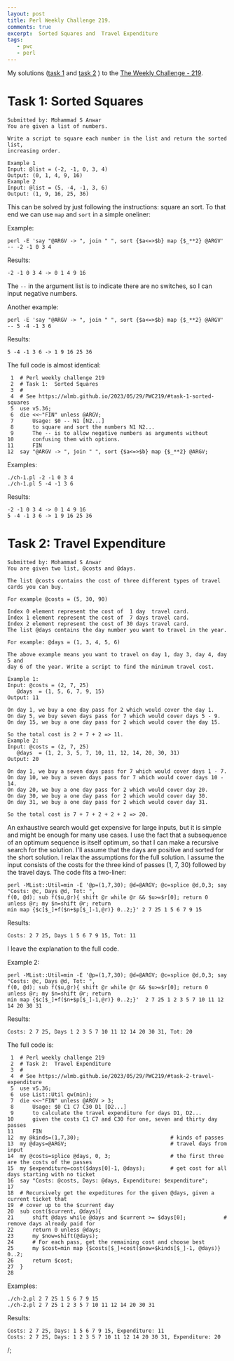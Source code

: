 ```yaml
---
layout: post
title: Perl Weekly Challenge 219.
comments: true
excerpt:  Sorted Squares and  Travel Expenditure
tags:
   - pwc
   - perl
---
```


My solutions
([task 1](https://github.com/wlmb/perlweeklychallenge-club/blob/master/challenge-219/wlmb/perl/ch-1.pl)
and
[task 2](https://github.com/wlmb/perlweeklychallenge-club/blob/master/challenge-219/wlmb/perl/ch-2.pl)
)
to the  [The Weekly Challenge - 219](https://theweeklychallenge.org/blog/perl-weekly-challenge-219).


# Task 1: Sorted Squares

    Submitted by: Mohammad S Anwar
    You are given a list of numbers.

    Write a script to square each number in the list and return the sorted list,
    increasing order.

    Example 1
    Input: @list = (-2, -1, 0, 3, 4)
    Output: (0, 1, 4, 9, 16)
    Example 2
    Input: @list = (5, -4, -1, 3, 6)
    Output: (1, 9, 16, 25, 36)

This can be solved by just following the instructions: square an
sort. To that end we can use `map` and `sort` in a simple oneliner:

Example:

    perl -E 'say "@ARGV -> ", join " ", sort {$a<=>$b} map {$_**2} @ARGV' -- -2 -1 0 3 4

Results:

    -2 -1 0 3 4 -> 0 1 4 9 16

The `--` in the argument list is to indicate there are no switches, so
I can input negative numbers.

Another example:

    perl -E 'say "@ARGV -> ", join " ", sort {$a<=>$b} map {$_**2} @ARGV' -- 5 -4 -1 3 6

Results:

    5 -4 -1 3 6 -> 1 9 16 25 36

The full code is almost identical:

     1  # Perl weekly challenge 219
     2  # Task 1:  Sorted Squares
     3  #
     4  # See https://wlmb.github.io/2023/05/29/PWC219/#task-1-sorted-squares
     5  use v5.36;
     6  die <<~"FIN" unless @ARGV;
     7      Usage: $0 -- N1 [N2...]
     8      to square and sort the numbers N1 N2...
     9      The -- is to allow negative numbers as arguments without
    10      confusing them with options.
    11      FIN
    12  say "@ARGV -> ", join " ", sort {$a<=>$b} map {$_**2} @ARGV;

Examples:

    ./ch-1.pl -2 -1 0 3 4
    ./ch-1.pl 5 -4 -1 3 6

Results:

    -2 -1 0 3 4 -> 0 1 4 9 16
    5 -4 -1 3 6 -> 1 9 16 25 36


# Task 2: Travel Expenditure

    Submitted by: Mohammad S Anwar
    You are given two list, @costs and @days.

    The list @costs contains the cost of three different types of travel cards you can buy.

    For example @costs = (5, 30, 90)

    Index 0 element represent the cost of  1 day  travel card.
    Index 1 element represent the cost of  7 days travel card.
    Index 2 element represent the cost of 30 days travel card.
    The list @days contains the day number you want to travel in the year.

    For example: @days = (1, 3, 4, 5, 6)

    The above example means you want to travel on day 1, day 3, day 4, day 5 and
    day 6 of the year. Write a script to find the minimum travel cost.

    Example 1:
    Input: @costs = (2, 7, 25)
       @days  = (1, 5, 6, 7, 9, 15)
    Output: 11

    On day 1, we buy a one day pass for 2 which would cover the day 1.
    On day 5, we buy seven days pass for 7 which would cover days 5 - 9.
    On day 15, we buy a one day pass for 2 which would cover the day 15.

    So the total cost is 2 + 7 + 2 => 11.
    Example 2:
    Input: @costs = (2, 7, 25)
       @days  = (1, 2, 3, 5, 7, 10, 11, 12, 14, 20, 30, 31)
    Output: 20

    On day 1, we buy a seven days pass for 7 which would cover days 1 - 7.
    On day 10, we buy a seven days pass for 7 which would cover days 10 - 14.
    On day 20, we buy a one day pass for 2 which would cover day 20.
    On day 30, we buy a one day pass for 2 which would cover day 30.
    On day 31, we buy a one day pass for 2 which would cover day 31.

    So the total cost is 7 + 7 + 2 + 2 + 2 => 20.

An exhaustive search would get expensive for large inputs, but it is
simple and might be enough for many use cases. I use the fact that a
subsequence of an optimum sequence is itself optimum, so that I can
make a recursive search for the solution. I'll assume that the days
are positive and sorted for the short solution. I relax the
assumptions for the full solution. I assume the input consists of the costs for
the three kind of passes (1, 7, 30) followed by the travel days. The code fits a two-liner:

    perl -MList::Util=min -E '@p=(1,7,30); @d=@ARGV; @c=splice @d,0,3; say "Costs: @c, Days @d, Tot: ",
    f(0, @d); sub f($u,@r){ shift @r while @r && $u>=$r[0]; return 0 unless @r; my $n=shift @r; return
    min map {$c[$_]+f($n+$p[$_]-1,@r)} 0..2;}' 2 7 25 1 5 6 7 9 15

Results:

    Costs: 2 7 25, Days 1 5 6 7 9 15, Tot: 11

I leave the explanation to the full code.

Example 2:

    perl -MList::Util=min -E '@p=(1,7,30); @d=@ARGV; @c=splice @d,0,3; say "Costs: @c, Days @d, Tot: ",
    f(0, @d); sub f($u,@r){ shift @r while @r && $u>=$r[0]; return 0 unless @r; my $n=shift @r; return
    min map {$c[$_]+f($n+$p[$_]-1,@r)} 0..2;}'  2 7 25 1 2 3 5 7 10 11 12 14 20 30 31

Results:

    Costs: 2 7 25, Days 1 2 3 5 7 10 11 12 14 20 30 31, Tot: 20

The full code is:

     1  # Perl weekly challenge 219
     2  # Task 2:  Travel Expenditure
     3  #
     4  # See https://wlmb.github.io/2023/05/29/PWC219/#task-2-travel-expenditure
     5  use v5.36;
     6  use List::Util qw(min);
     7  die <<~"FIN" unless @ARGV > 3;
     8      Usage: $0 C1 C7 C30 D1 [D2...]
     9      to calculate the travel expenditure for days D1, D2...
    10      given the costs C1 C7 and C30 for one, seven and thirty day passes
    11      FIN
    12  my @kinds=(1,7,30);                             # kinds of passes
    13  my @days=@ARGV;                                 # travel days from input
    14  my @costs=splice @days, 0, 3;                   # the first three are the costs of the passes
    15  my $expenditure=cost($days[0]-1, @days);        # get cost for all days starting with no ticket
    16  say "Costs: @costs, Days: @days, Expenditure: $expenditure";
    17
    18  # Recursively get the expeditures for the given @days, given a current ticket that
    19  # cover up to the $current day
    20  sub cost($current, @days){
    21      shift @days while @days and $current >= $days[0];            # remove days already paid for
    22      return 0 unless @days;
    23      my $now=shift(@days);
    24      # For each pass, get the remaining cost and choose best
    25      my $cost=min map {$costs[$_]+cost($now+$kinds[$_]-1, @days)} 0..2;
    26      return $cost;
    27  }
    28

Examples:

    ./ch-2.pl 2 7 25 1 5 6 7 9 15
    ./ch-2.pl 2 7 25 1 2 3 5 7 10 11 12 14 20 30 31

Results:

    Costs: 2 7 25, Days: 1 5 6 7 9 15, Expenditure: 11
    Costs: 2 7 25, Days: 1 2 3 5 7 10 11 12 14 20 30 31, Expenditure: 20

/;
